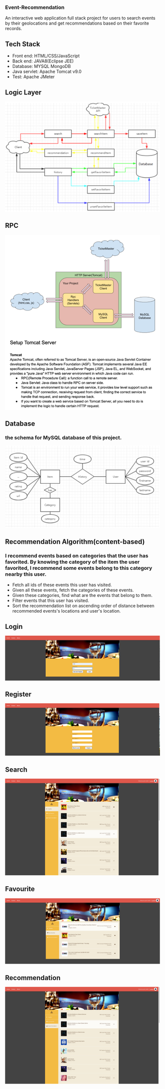 ### Event-Recommendation
An interactive web application full stack project for users to search events by their geolocations and get recommendations based on their favorite records.
## Tech Stack
* Front end: HTML/CSS/JavaScript
* Back end: JAVA8(Eclipse JEE)
* Database: MYSQL MongoDB
* Java servlet: Apache Tomcat v9.0
* Test: Apache JMeter

## Logic Layer
![image](https://github.com/yingwang131/Event-Recommendation/blob/master/DemoPic/logic.png)
## RPC
![image](https://github.com/yingwang131/Event-Recommendation/blob/master/DemoPic/rpc.png)
## Database
### the schema for MySQL database of this project.
![image](https://github.com/yingwang131/Event-Recommendation/blob/master/DemoPic/db.png)
## Recommendation Algorithm(content-based)
### I recommend events based on categories that the user has favorited. By knowing the category of the item the user favorited, I recommend some events belong to this category nearby this user.
* Fetch all ids of these events this user has visited.
* Given all these events, fetch the categories of these events.
* Given these categories, find what are the events that belong to them.
* Filter events that this user has visited.
* Sort the recommendation list on ascending order of distance between recommended events's locations and user's location.
## Login
![image](https://github.com/yingwang131/Event-Recommendation/blob/master/DemoPic/login.png)
## Register
![image](https://github.com/yingwang131/Event-Recommendation/blob/master/DemoPic/register.png)
## Search
![image](https://github.com/yingwang131/Event-Recommendation/blob/master/DemoPic/search.png)
## Favourite
![image](https://github.com/yingwang131/Event-Recommendation/blob/master/DemoPic/fav.png)
## Recommendation
![image](https://github.com/yingwang131/Event-Recommendation/blob/master/DemoPic/recom.png)

